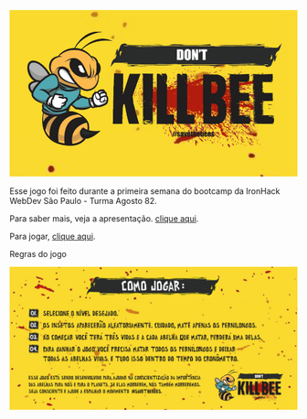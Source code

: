 ![Logo](https://github.com/ArmandoFigueiredo/Game/blob/main/IMAGENS/logo.png)

Esse jogo foi feito durante a primeira semana do bootcamp da IronHack WebDev São Paulo - Turma Agosto 82.

Para saber mais, veja a apresentação. [clique aqui](https://docs.google.com/presentation/d/14CowcUy1TjlGY2l3Wuoq1iTkOfWnFsETWt-GIu7YOUg/edit?usp=sharing).

Para jogar, [clique aqui](https://armandofigueiredo.github.io/Game/).

Regras do jogo

![Logo](https://github.com/ArmandoFigueiredo/Game/blob/main/IMAGENS/readme.png)
